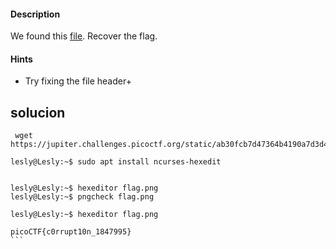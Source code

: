 #### Description

We found this [file](https://jupiter.challenges.picoctf.org/static/ab30fcb7d47364b4190a7d3d40edb551/mystery). Recover the flag.
#### Hints 

* Try fixing the file header+

## solucion


````
 wget https://jupiter.challenges.picoctf.org/static/ab30fcb7d47364b4190a7d3d40edb551/mystery
 
lesly@Lesly:~$ sudo apt install ncurses-hexedit


lesly@Lesly:~$ hexeditor flag.png
lesly@Lesly:~$ pngcheck flag.png

lesly@Lesly:~$ hexeditor flag.png

picoCTF{c0rrupt10n_1847995}
```